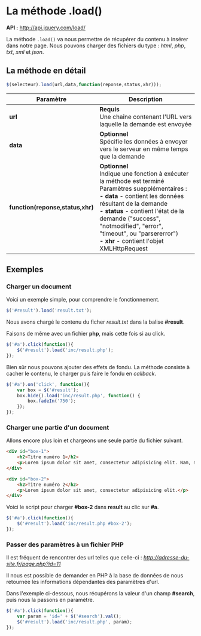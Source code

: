 # La méthode .load()

**API :** http://api.jquery.com/load/

La méthode `.load()` va nous permettre de récupérer du contenu à insérer dans notre page.
Nous pouvons charger des fichiers du type : *html*, *php*, *txt*, *xml* et *json*.

## La méthode en détail

```js
$(selecteur).load(url,data,function(reponse,status,xhr)));
```

| Paramètre | Description |
| -- | -- |
| **url** | **Requis**<br/>Une chaîne contenant l'URL vers laquelle la demande est envoyée |
| **data** | **Optionnel**<br/> Spécifie les données à envoyer vers le serveur en même temps que la demande |
| **function(reponse,status,xhr)** | **Optionnel**<br/> Indique une fonction à exécuter la méthode est terminé<br/>Paramètres suepplémentaires : <br/>**- data** - contient les données résultant de la demande <br/> **- status** - contient l'état de la demande ("success", "notmodified", "error", "timeout", ou "parsererror")<br/> **- xhr** - contient l'objet XMLHttpRequest |

## Exemples

### Charger un document

Voici un exemple simple, pour comprendre le fonctionnement.

```js
$('#result').load('result.txt');
```

Nous avons chargé le contenu du ficher *result.txt* dans la balise **#result**.

Faisons de même avec un fichier **php**, mais cette fois si au click.

```js
$('#a').click(function(){
    $('#result').load('inc/result.php');
});
```

Bien sûr nous pouvons ajouter des effets de fondu.
La méthode consiste à cacher le contenu, le charger puis faire le fondu en *callback*.

```js
$('#a').on('click', function(){
	var box = $('#result');
	box.hide().load('inc/result.php', function() {
		box.fadeIn('750');
	});
});
```

### Charger une partie d'un document

Allons encore plus loin et chargeons une seule partie du fichier suivant.

```html
<div id="box-1">
    <h2>Titre numéro 1</h2>
    <p>Lorem ipsum dolor sit amet, consectetur adipisicing elit. Nam, magnam, repellat dicta nesciunt aperiam cupiditate eligendi incidunt expedita architecto! Modi, praesentium, atque aliquam rem aspernatur id similique doloribus deleniti dolorem.</p>
</div>

<div id="box-2">
    <h2>Titre numéro 2</h2>
    <p>Lorem ipsum dolor sit amet, consectetur adipisicing elit.</p>
</div>
```

Voici le script pour charger **#box-2** dans **result** au clic sur **#a**.

```js
$('#a').click(function(){
    $('#result').load('inc/result.php #box-2');
});
```

### Passer des paramètres à un fichier PHP

Il est fréquent de rencontrer des url telles que celle-ci : *http://adresse-du-site.fr/page.php?id=11*

Il nous est possible de demander en PHP à la base de données de nous retournée les informations dépendantes des paramètres d'url.

Dans l'exemple ci-dessous, nous récupérons la valeur d'un champ **#search**, puis nous la passons en paramètre.

```js
$('#a').click(function(){
    var param = 'id=' + $('#search').val();
    $('#result').load('inc/result.php', param);
});
```



































